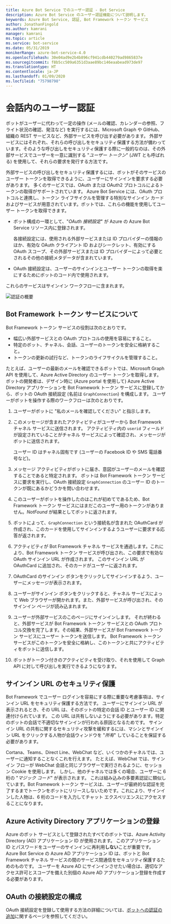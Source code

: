 ```yaml
---
title: Azure Bot Service でのユーザー認証 - Bot Service
description: Azure Bot Service のユーザー認証機能について説明します。
keywords: Azure Bot Service, 認証, Bot Framework トークン サービス
author: JonathanFingold
ms.author: kamrani
manager: kamrani
ms.topic: article
ms.service: bot-service
ms.date: 05/31/2019
monikerRange: azure-bot-service-4.0
ms.openlocfilehash: 30e04ad9e2b4b896cf941cdb440279ad9865837e
ms.sourcegitcommit: f8b5cc509a6351d3aae89bc146eaabead973de97
ms.translationtype: HT
ms.contentlocale: ja-JP
ms.lasthandoff: 01/09/2020
ms.locfileid: "75798798"
---
```

# <a name="user-authentication-within-a-conversation"></a>会話内のユーザー認証

ボットがユーザーに代わって一定の操作 (メールの確認、カレンダーの参照、フライト状況の確認、発注など) を実行するには、Microsoft Graph や GitHub、組織の REST サービスなど、外部サービスを呼び出す必要があります。
外部サービスにはそれぞれ、それらの呼び出しをセキュリティ保護する方法が備わっています。そのような呼び出しをセキュリティ保護する際に一般的なのは、その外部サービスでユーザーを一意に識別する "_ユーザー トークン_" (JWT とも呼ばれる) を使用して、それらの要求を発行する方法です。

外部サービスの呼び出しをセキュリティ保護するには、ボットがそのサービスのユーザー トークンを取得できるように、ユーザーにサインインを要求する必要があります。
多くのサービスでは、OAuth または OAuth2 プロトコルによるトークンの取得がサポートされています。
Azure Bot Service には、OAuth プロトコルと連携し、トークン ライフサイクルを管理する特別なサインイン カードおよびサービスが用意されています。ボットでは、これらの機能を使用してユーザー トークンを取得できます。

- ボット構成の一環として、"_OAuth 接続設定_" が Azure の Azure Bot Service リソース内に登録されます。

    各接続設定には、使用される外部サービスまたは ID プロバイダーの情報のほか、有効な OAuth クライアント ID およびシークレット、有効にする OAuth スコープ、その外部サービスまたは ID プロバイダーによって必要とされるその他の接続メタデータが含まれています。

- OAuth 接続設定は、ユーザーのサインインとユーザー トークンの取得を楽にするためにボットのコード内で使用されます。

これらのサービスはサインイン ワークフローに含まれます。

![認証の概要](./media/bot-builder-concept-authentication.png)

## <a name="about-the-bot-framework-token-service"></a>Bot Framework トークン サービスについて

Bot Framework トークン サービスの役割は次のとおりです。

- 幅広い外部サービスとの OAuth プロトコルの使用を容易にすること。
- 特定のボット、チャネル、会話、ユーザーのトークンを安全に格納すること。
- トークンの更新の試行など、トークンのライフサイクルを管理すること。

たとえば、ユーザーの最新のメールを確認できるボットでは、Microsoft Graph API を使用して、Azure Active Directory のユーザー トークンを取得します。 ボットの開発者は、デザイン時に (Azure portal を使用して) Azure Active Directory アプリケーションを Bot Framework トークン サービスに登録してから、ボットの OAuth 接続設定 (名前は `GraphConnection`) を構成します。 ユーザーがボットを操作する際のワークフローは次のとおりです。

1. ユーザーがボットに "私のメールを確認してください" と指示します。
1. このメッセージが含まれたアクティビティがユーザーから Bot Framework チャネル サービスに送信されます。 アクティビティ内の `userid` フィールドが設定されていることがチャネル サービスによって確認され、メッセージがボットに送信されます。

    ユーザー ID はチャネル固有です (ユーザーの Facebook ID や SMS 電話番号など)。

1. メッセージ アクティビティがボットに届き、意図がユーザーのメールを確認することであると特定されます。 ボットは Bot Framework トークン サービスに要求を実行し、OAuth 接続設定 `GraphConnection` のユーザー ID のトークンが既にあるかどうかを問い合わせます。
1. このユーザーがボットを操作したのはこれが初めてであるため、Bot Framework トークン サービスにはまだこのユーザー用のトークンがありません。_NotFound_ が結果としてボットに返されます。
1. ボットによって、`GraphConnection` という接続名が含まれた OAuthCard が作成され、このカードを使用してサインインするようユーザーに要求する応答が返されます。
1. アクティビティが Bot Framework チャネル サービスを通過します。これにより、Bot Framework トークン サービスが呼び出され、この要求で有効な OAuth サインイン URL が作成されます。 このサインイン URL が OAuthCard に追加され、そのカードがユーザーに返されます。
1. OAuthCard のサインイン ボタンをクリックしてサインインするよう、ユーザーにメッセージが表示されます。
1. ユーザーがサインイン ボタンをクリックすると、チャネル サービスによって Web ブラウザーが開かれます。また、外部サービスが呼び出され、そのサインイン ページが読み込まれます。
1. ユーザーが外部サービスのこのページにサインインします。 それが終わると、外部サービスが Bot Framework トークン サービスとの OAuth プロトコル交換を完了します。その結果、外部サービスが Bot Framework トークン サービスにユーザー トークンを送信します。 Bot Framework トークン サービスがこのトークンを安全に格納し、このトークンと共にアクティビティをボットに送信します。
1. ボットがトークン付きのアクティビティを受け取り、それを使用して Graph API に対して呼び出しを実行できるようになります。

## <a name="securing-the-sign-in-url"></a>サインイン URL のセキュリティ保護

Bot Framework でユーザー ログインを容易にする際に重要な考慮事項は、サインイン URL をセキュリティ保護する方法です。 ユーザーにサインイン URL が表示されるとき、その URL は、そのボットの特定の会話 ID とユーザー ID に関連付けられています。 この URL は共有しないようにする必要があります。特定のボットの会話で不適切なサインインが行われる原因となるためです。 サインイン URL の共有に関するセキュリティ攻撃を緩和するには、マシンとサインイン URL をクリックする人物が会話ウィンドウを "_所有_" していることを保証する必要があります。

Cortana、Teams、Direct Line、WebChat など、いくつかのチャネルでは、ユーザーに通知することなくこれを行えます。 たとえば、WebChat では、サインイン フローが WebChat 会話と同じブラウザーで実行されるように、セッション Cookie を使用します。 しかし、他のチャネルでは多くの場合、ユーザーに 6 桁の "_マジック コード_" が表示されます。 これは組み込みの多要素認証に類似しています。Bot Framework トークン サービスは、ユーザーが最終的な認証を完了するまでトークンをボットにリリースしないためです。これにより、サインインした人物は、6 桁のコードを入力してチャット エクスペリエンスにアクセスすることになります。

## <a name="azure-activity-directory-application-registration"></a>Azure Activity Directory アプリケーションの登録

Azure のボット サービスとして登録されたすべてのボットでは、Azure Activity Directory (AD) アプリケーション ID が使用されます。 このアプリケーション ID とパスワードをユーザーのサインインに再利用**しない**ことが重要です。 Azure Bot Service の Azure AD アプリケーション ID は、ボットと Bot Framework チャネル サービスの間のサービス間通信をセキュリティ保護するためのものです。 ユーザーを Azure AD にサインインさせたい場合は、適切なアクセス許可とスコープを備えた別個の Azure AD アプリケーション登録を作成する必要があります。

## <a name="configure-an-oauth-connection-setting"></a>OAuth の接続設定の構成

OAuth 接続設定を登録して使用する方法の詳細については、[ボットへの認証の追加](bot-builder-authentication.md)に関するページを参照してください。
